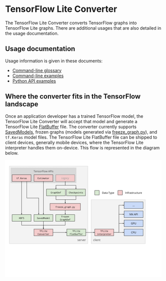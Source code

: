 # TensorFlow Lite Converter

The TensorFlow Lite Converter converts TensorFlow graphs into
TensorFlow Lite graphs. There are additional usages that are also detailed in
the usage documentation.

## Usage documentation

Usage information is given in these documents:

*   [Command-line glossary](../g3doc/r1/convert/cmdline_reference.md)
*   [Command-line examples](../g3doc/r1/convert/cmdline_examples.md)
*   [Python API examples](../g3doc/r1/convert/python_api.md)

## Where the converter fits in the TensorFlow landscape

Once an application developer has a trained TensorFlow model, the TensorFlow
Lite Converter will accept
that model and generate a TensorFlow Lite
[FlatBuffer](https://google.github.io/flatbuffers/) file. The converter currently supports
[SavedModels](https://www.tensorflow.org/guide/saved_model#using_savedmodel_with_estimators),
frozen graphs (models generated via
[freeze_graph.py](https://github.com/tensorflow/tensorflow/blob/master/tensorflow/python/tools/freeze_graph.py)),
and `tf.Keras` model files.  The TensorFlow Lite FlatBuffer file can be shipped
to client devices, generally mobile devices, where the TensorFlow Lite
interpreter handles them on-device.  This flow is represented in the diagram
below.

![drawing](../g3doc/r1/images/convert/workflow.svg)
